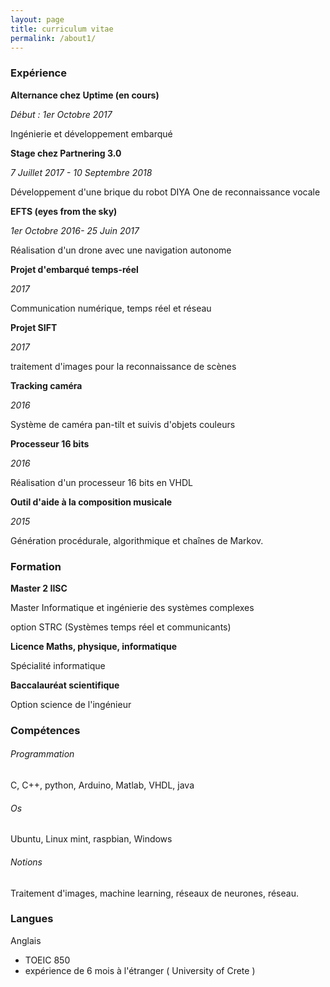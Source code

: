 ```yaml
---
layout: page
title: curriculum vitae
permalink: /about1/
---
```

### Expérience
**Alternance chez Uptime (en cours)**

*Début : 1er Octobre 2017*

Ingénierie et développement embarqué

**Stage chez Partnering 3.0**

*7 Juillet 2017 - 10 Septembre 2018*

Développement d'une brique du robot DIYA One de reconnaissance vocale


**EFTS (eyes from the sky)**

*1er Octobre 2016- 25 Juin 2017*

Réalisation d'un drone avec une navigation autonome

**Projet d'embarqué temps-réel**

*2017*

Communication numérique, temps réel et réseau

**Projet SIFT**

*2017*

traitement d'images pour la reconnaissance de scènes

**Tracking caméra**

*2016*

Système de caméra pan-tilt et suivis d'objets couleurs

**Processeur 16 bits**

*2016*

Réalisation d'un processeur 16 bits en VHDL

**Outil d'aide à la composition musicale**

*2015*

Génération procédurale, algorithmique et chaînes de Markov.

### Formation
**Master 2 IISC**

Master Informatique et ingénierie des systèmes complexes

option STRC (Systèmes temps réel et communicants)

**Licence Maths, physique, informatique**

Spécialité informatique

**Baccalauréat scientifique**

Option science de l'ingénieur

### Compétences
###### Programmation
C, C++, python, Arduino, Matlab, VHDL, java
###### Os
Ubuntu, Linux mint, raspbian, Windows
###### Notions
Traitement d'images, machine learning, réseaux de neurones, réseau.
### Langues
Anglais

- TOEIC 850
- expérience de 6 mois à l'étranger ( University of Crete )


